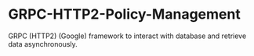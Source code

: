 # GRPC-HTTP2-Policy-Management
GRPC (HTTP2) (Google) framework to interact with database and retrieve data asynchronously. 
